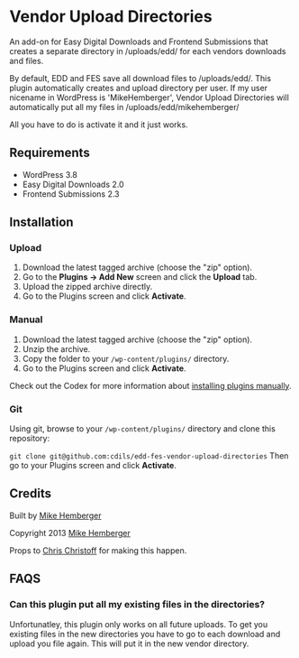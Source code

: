 # Vendor Upload Directories #

An add-on for Easy Digital Downloads and Frontend Submissions that creates a separate directory in /uploads/edd/ for each vendors downloads and files.

By default, EDD and FES save all download files to /uploads/edd/.  This plugin automatically creates and upload directory per user.  If my user nicename in WordPress is 'MikeHemberger', Vendor Upload Directories will automatically put all my files in /uploads/edd/mikehemberger/

All you have to do is activate it and it just works.

## Requirements
 * WordPress 3.8
 * Easy Digital Downloads 2.0
 * Frontend Submissions 2.3

## Installation

### Upload

1. Download the latest tagged archive (choose the "zip" option).
2. Go to the __Plugins -> Add New__ screen and click the __Upload__ tab.
3. Upload the zipped archive directly.
4. Go to the Plugins screen and click __Activate__.

### Manual

1. Download the latest tagged archive (choose the "zip" option).
2. Unzip the archive.
3. Copy the folder to your `/wp-content/plugins/` directory.
4. Go to the Plugins screen and click __Activate__.

Check out the Codex for more information about [installing plugins manually](http://codex.wordpress.org/Managing_Plugins#Manual_Plugin_Installation).

### Git

Using git, browse to your `/wp-content/plugins/` directory and clone this repository:

`git clone git@github.com:cdils/edd-fes-vendor-upload-directories`
Then go to your Plugins screen and click __Activate__.


## Credits

Built by [Mike Hemberger](https://twitter.com/jivedig)

Copyright 2013 [Mike Hemberger](http://thestizmedia.com/)

Props to [Chris Christoff](https://twitter.com/chriscct7) for making this happen.

## FAQS ##

### Can this plugin put all my existing files in the directories? ###

Unfortunatley, this plugin only works on all future uploads. To get you existing files in the new directories you have to go to each download and upload you file again. This will put it in the new vendor directory.